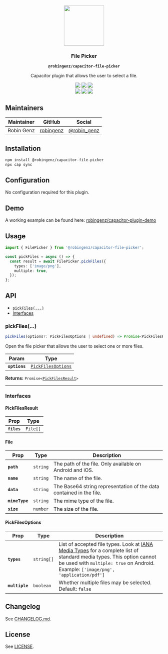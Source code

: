 <p align="center"><br><img src="https://user-images.githubusercontent.com/236501/85893648-1c92e880-b7a8-11ea-926d-95355b8175c7.png" width="128" height="128" /></p>
<h3 align="center">File Picker</h3>
<p align="center"><strong><code>@robingenz/capacitor-file-picker</code></strong></p>
<p align="center">
  Capacitor plugin that allows the user to select a file.
</p>

<p align="center">
  <img src="https://img.shields.io/maintenance/yes/2022?style=flat-square" />
  <a href="https://github.com/robingenz/capacitor-file-picker/actions?query=workflow%3A%22CI%22"><img src="https://img.shields.io/github/workflow/status/robingenz/capacitor-file-picker/CI/main?style=flat-square" /></a>
  <a href="https://www.npmjs.com/package/@robingenz/capacitor-file-picker"><img src="https://img.shields.io/npm/l/@robingenz/capacitor-file-picker?style=flat-square" /></a>
<br>
  <a href="https://www.npmjs.com/package/@robingenz/capacitor-file-picker"><img src="https://img.shields.io/npm/dw/@robingenz/capacitor-file-picker?style=flat-square" /></a>
  <a href="https://www.npmjs.com/package/@robingenz/capacitor-file-picker"><img src="https://img.shields.io/npm/v/@robingenz/capacitor-file-picker?style=flat-square" /></a>
<!-- ALL-CONTRIBUTORS-BADGE:START - Do not remove or modify this section -->
<a href="#contributors-"><img src="https://img.shields.io/badge/all%20contributors-1-orange?style=flat-square" /></a>
<!-- ALL-CONTRIBUTORS-BADGE:END -->
</p>

## Maintainers

| Maintainer | GitHub                                    | Social                                        |
| ---------- | ----------------------------------------- | --------------------------------------------- |
| Robin Genz | [robingenz](https://github.com/robingenz) | [@robin_genz](https://twitter.com/robin_genz) |

## Installation

```bash
npm install @robingenz/capacitor-file-picker
npx cap sync
```

## Configuration

No configuration required for this plugin.

## Demo

A working example can be found here: [robingenz/capacitor-plugin-demo](https://github.com/robingenz/capacitor-plugin-demo)

## Usage

```typescript
import { FilePicker } from '@robingenz/capacitor-file-picker';

const pickFiles = async () => {
  const result = await FilePicker.pickFiles({
    types: ['image/png'],
    multiple: true,
  });
};
```

## API

<docgen-index>

* [`pickFiles(...)`](#pickfiles)
* [Interfaces](#interfaces)

</docgen-index>

<docgen-api>
<!--Update the source file JSDoc comments and rerun docgen to update the docs below-->

### pickFiles(...)

```typescript
pickFiles(options?: PickFilesOptions | undefined) => Promise<PickFilesResult>
```

Open the file picker that allows the user to select one or more files.

| Param         | Type                                                          |
| ------------- | ------------------------------------------------------------- |
| **`options`** | <code><a href="#pickfilesoptions">PickFilesOptions</a></code> |

**Returns:** <code>Promise&lt;<a href="#pickfilesresult">PickFilesResult</a>&gt;</code>

--------------------


### Interfaces


#### PickFilesResult

| Prop        | Type                |
| ----------- | ------------------- |
| **`files`** | <code>File[]</code> |


#### File

| Prop           | Type                | Description                                                         |
| -------------- | ------------------- | ------------------------------------------------------------------- |
| **`path`**     | <code>string</code> | The path of the file. Only available on Android and iOS.            |
| **`name`**     | <code>string</code> | The name of the file.                                               |
| **`data`**     | <code>string</code> | The Base64 string representation of the data contained in the file. |
| **`mimeType`** | <code>string</code> | The mime type of the file.                                          |
| **`size`**     | <code>number</code> | The size of the file.                                               |


#### PickFilesOptions

| Prop           | Type                  | Description                                                                                                                                                                                                                                                                   |
| -------------- | --------------------- | ----------------------------------------------------------------------------------------------------------------------------------------------------------------------------------------------------------------------------------------------------------------------------- |
| **`types`**    | <code>string[]</code> | List of accepted file types. Look at [IANA Media Types](https://www.iana.org/assignments/media-types/media-types.xhtml) for a complete list of standard media types. This option cannot be used with `multiple: true` on Android. Example: `['image/png', 'application/pdf']` |
| **`multiple`** | <code>boolean</code>  | Whether multiple files may be selected. Default: `false`                                                                                                                                                                                                                      |

</docgen-api>

## Changelog

See [CHANGELOG.md](https://github.com/robingenz/capacitor-file-picker/blob/main/CHANGELOG.md).

## License

See [LICENSE](https://github.com/robingenz/capacitor-file-picker/blob/main/LICENSE).
